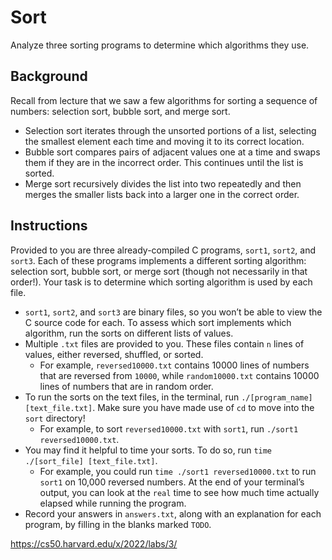 # Sort

Analyze three sorting programs to determine which algorithms they use.

## Background

Recall from lecture that we saw a few algorithms for sorting a sequence of numbers: selection sort, bubble sort, and merge sort.

- Selection sort iterates through the unsorted portions of a list, selecting the smallest element each time and moving it to its correct location.
- Bubble sort compares pairs of adjacent values one at a time and swaps them if they are in the incorrect order. This continues until the list is sorted.
- Merge sort recursively divides the list into two repeatedly and then merges the smaller lists back into a larger one in the correct order.

## Instructions

Provided to you are three already-compiled C programs, `sort1`, `sort2`, and `sort3`. Each of these programs implements a different sorting algorithm: selection sort, bubble sort, or merge sort (though not necessarily in that order!). Your task is to determine which sorting algorithm is used by each file.

- `sort1`, `sort2`, and `sort3` are binary files, so you won’t be able to view the C source code for each. To assess which sort implements which algorithm, run the sorts on different lists of values.
- Multiple `.txt` files are provided to you. These files contain `n` lines of values, either reversed, shuffled, or sorted.
  - For example, `reversed10000.txt` contains 10000 lines of numbers that are reversed from `10000`, while `random10000.txt` contains 10000 lines of numbers that are in random order.
- To run the sorts on the text files, in the terminal, run `./[program_name] [text_file.txt]`. Make sure you have made use of `cd` to move into the `sort` directory!
  - For example, to sort `reversed10000.txt` with `sort1`, run `./sort1 reversed10000.txt`.
- You may find it helpful to time your sorts. To do so, run `time ./[sort_file] [text_file.txt]`.
  - For example, you could run `time ./sort1 reversed10000.txt` to run `sort1` on 10,000 reversed numbers. At the end of your terminal’s output, you can look at the `real` time to see how much time actually elapsed while running the program.
- Record your answers in `answers.txt`, along with an explanation for each program, by filling in the blanks marked `TODO`.

https://cs50.harvard.edu/x/2022/labs/3/
